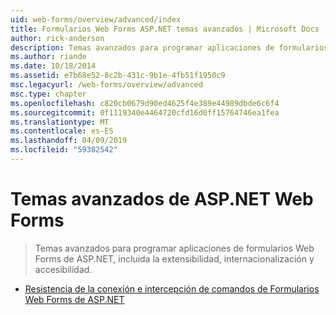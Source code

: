 ```yaml
---
uid: web-forms/overview/advanced/index
title: Formularios Web Forms ASP.NET temas avanzados | Microsoft Docs
author: rick-anderson
description: Temas avanzados para programar aplicaciones de formularios Web Forms de ASP.NET, incluida la extensibilidad, internacionalización y accesibilidad.
ms.author: riande
ms.date: 10/18/2014
ms.assetid: e7b68e52-8c2b-431c-9b1e-4fb51f1950c9
msc.legacyurl: /web-forms/overview/advanced
msc.type: chapter
ms.openlocfilehash: c820cb0679d90ed4625f4e389e44989dbde6c6f4
ms.sourcegitcommit: 0f1119340e4464720cfd16d0ff15764746ea1fea
ms.translationtype: MT
ms.contentlocale: es-ES
ms.lasthandoff: 04/09/2019
ms.locfileid: "59382542"
---
```

# <a name="aspnet-web-forms-advanced-topics"></a>Temas avanzados de ASP.NET Web Forms

> Temas avanzados para programar aplicaciones de formularios Web Forms de ASP.NET, incluida la extensibilidad, internacionalización y accesibilidad.


- [Resistencia de la conexión e intercepción de comandos de Formularios Web Forms de ASP.NET](aspnet-web-forms-connection-resiliency-and-command-interception.md)
